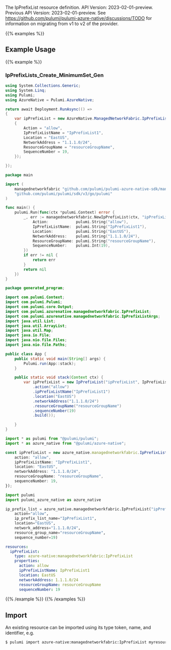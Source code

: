 The IpPrefixList resource definition.
API Version: 2023-02-01-preview.
Previous API Version: 2023-02-01-preview. See https://github.com/pulumi/pulumi-azure-native/discussions/TODO for information on migrating from v1 to v2 of the provider.

{{% examples %}}
## Example Usage
{{% example %}}
### IpPrefixLists_Create_MinimumSet_Gen
```csharp
using System.Collections.Generic;
using System.Linq;
using Pulumi;
using AzureNative = Pulumi.AzureNative;

return await Deployment.RunAsync(() => 
{
    var ipPrefixList = new AzureNative.ManagedNetworkFabric.IpPrefixList("ipPrefixList", new()
    {
        Action = "allow",
        IpPrefixListName = "IpPrefixList1",
        Location = "EastUS",
        NetworkAddress = "1.1.1.0/24",
        ResourceGroupName = "resourceGroupName",
        SequenceNumber = 19,
    });

});


```

```go
package main

import (
	managednetworkfabric "github.com/pulumi/pulumi-azure-native-sdk/managednetworkfabric"
	"github.com/pulumi/pulumi/sdk/v3/go/pulumi"
)

func main() {
	pulumi.Run(func(ctx *pulumi.Context) error {
		_, err := managednetworkfabric.NewIpPrefixList(ctx, "ipPrefixList", &managednetworkfabric.IpPrefixListArgs{
			Action:            pulumi.String("allow"),
			IpPrefixListName:  pulumi.String("IpPrefixList1"),
			Location:          pulumi.String("EastUS"),
			NetworkAddress:    pulumi.String("1.1.1.0/24"),
			ResourceGroupName: pulumi.String("resourceGroupName"),
			SequenceNumber:    pulumi.Int(19),
		})
		if err != nil {
			return err
		}
		return nil
	})
}

```

```java
package generated_program;

import com.pulumi.Context;
import com.pulumi.Pulumi;
import com.pulumi.core.Output;
import com.pulumi.azurenative.managednetworkfabric.IpPrefixList;
import com.pulumi.azurenative.managednetworkfabric.IpPrefixListArgs;
import java.util.List;
import java.util.ArrayList;
import java.util.Map;
import java.io.File;
import java.nio.file.Files;
import java.nio.file.Paths;

public class App {
    public static void main(String[] args) {
        Pulumi.run(App::stack);
    }

    public static void stack(Context ctx) {
        var ipPrefixList = new IpPrefixList("ipPrefixList", IpPrefixListArgs.builder()        
            .action("allow")
            .ipPrefixListName("IpPrefixList1")
            .location("EastUS")
            .networkAddress("1.1.1.0/24")
            .resourceGroupName("resourceGroupName")
            .sequenceNumber(19)
            .build());

    }
}

```

```typescript
import * as pulumi from "@pulumi/pulumi";
import * as azure_native from "@pulumi/azure-native";

const ipPrefixList = new azure_native.managednetworkfabric.IpPrefixList("ipPrefixList", {
    action: "allow",
    ipPrefixListName: "IpPrefixList1",
    location: "EastUS",
    networkAddress: "1.1.1.0/24",
    resourceGroupName: "resourceGroupName",
    sequenceNumber: 19,
});

```

```python
import pulumi
import pulumi_azure_native as azure_native

ip_prefix_list = azure_native.managednetworkfabric.IpPrefixList("ipPrefixList",
    action="allow",
    ip_prefix_list_name="IpPrefixList1",
    location="EastUS",
    network_address="1.1.1.0/24",
    resource_group_name="resourceGroupName",
    sequence_number=19)

```

```yaml
resources:
  ipPrefixList:
    type: azure-native:managednetworkfabric:IpPrefixList
    properties:
      action: allow
      ipPrefixListName: IpPrefixList1
      location: EastUS
      networkAddress: 1.1.1.0/24
      resourceGroupName: resourceGroupName
      sequenceNumber: 19

```

{{% /example %}}
{{% /examples %}}

## Import

An existing resource can be imported using its type token, name, and identifier, e.g.

```sh
$ pulumi import azure-native:managednetworkfabric:IpPrefixList myresource1 resourceId 
```
